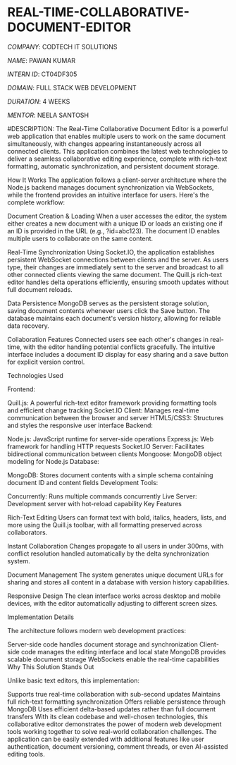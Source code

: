 # REAL-TIME-COLLABORATIVE-DOCUMENT-EDITOR

*COMPANY*: CODTECH IT SOLUTIONS

*NAME*: PAWAN KUMAR

*INTERN ID*: CT04DF305

*DOMAIN*: FULL STACK WEB DEVELOPMENT

*DURATION*: 4 WEEKS

*MENTOR*: NEELA SANTOSH

#DESCRIPTION: The Real-Time Collaborative Document Editor is a powerful web application that enables multiple users to work on the same document simultaneously, with changes appearing instantaneously across all connected clients. This application combines the latest web technologies to deliver a seamless collaborative editing experience, complete with rich-text formatting, automatic synchronization, and persistent document storage.

How It Works
The application follows a client-server architecture where the Node.js backend manages document synchronization via WebSockets, while the frontend provides an intuitive interface for users. Here's the complete workflow:

Document Creation & Loading
When a user accesses the editor, the system either creates a new document with a unique ID or loads an existing one if an ID is provided in the URL (e.g., ?id=abc123). The document ID enables multiple users to collaborate on the same content.

Real-Time Synchronization
Using Socket.IO, the application establishes persistent WebSocket connections between clients and the server. As users type, their changes are immediately sent to the server and broadcast to all other connected clients viewing the same document. The Quill.js rich-text editor handles delta operations efficiently, ensuring smooth updates without full document reloads.

Data Persistence
MongoDB serves as the persistent storage solution, saving document contents whenever users click the Save button. The database maintains each document's version history, allowing for reliable data recovery.

Collaboration Features
Connected users see each other's changes in real-time, with the editor handling potential conflicts gracefully. The intuitive interface includes a document ID display for easy sharing and a save button for explicit version control.

Technologies Used

Frontend:

Quill.js: A powerful rich-text editor framework providing formatting tools and efficient change tracking
Socket.IO Client: Manages real-time communication between the browser and server
HTML5/CSS3: Structures and styles the responsive user interface
Backend:

Node.js: JavaScript runtime for server-side operations
Express.js: Web framework for handling HTTP requests
Socket.IO Server: Facilitates bidirectional communication between clients
Mongoose: MongoDB object modeling for Node.js
Database:

MongoDB: Stores document contents with a simple schema containing document ID and content fields
Development Tools:

Concurrently: Runs multiple commands concurrently
Live Server: Development server with hot-reload capability
Key Features

Rich-Text Editing
Users can format text with bold, italics, headers, lists, and more using the Quill.js toolbar, with all formatting preserved across collaborators.

Instant Collaboration
Changes propagate to all users in under 300ms, with conflict resolution handled automatically by the delta synchronization system.

Document Management
The system generates unique document URLs for sharing and stores all content in a database with version history capabilities.

Responsive Design
The clean interface works across desktop and mobile devices, with the editor automatically adjusting to different screen sizes.

Implementation Details

The architecture follows modern web development practices:

Server-side code handles document storage and synchronization
Client-side code manages the editing interface and local state
MongoDB provides scalable document storage
WebSockets enable the real-time capabilities
Why This Solution Stands Out

Unlike basic text editors, this implementation:

Supports true real-time collaboration with sub-second updates
Maintains full rich-text formatting synchronization
Offers reliable persistence through MongoDB
Uses efficient delta-based updates rather than full document transfers
With its clean codebase and well-chosen technologies, this collaborative editor demonstrates the power of modern web development tools working together to solve real-world collaboration challenges. The application can be easily extended with additional features like user authentication, document versioning, comment threads, or even AI-assisted editing tools.
